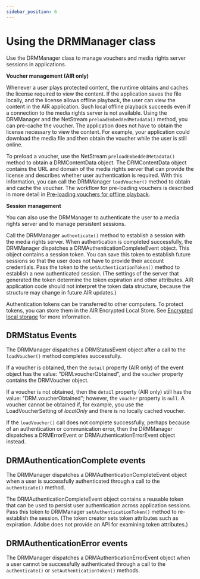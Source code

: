 ```yaml
---
sidebar_position: 6
---
```


# Using the DRMManager class

Use the DRMManager class to manage vouchers and media rights server sessions in
applications.

**Voucher management (AIR only)**

Whenever a user plays protected content, the runtime obtains and caches the
license required to view the content. If the application saves the file locally,
and the license allows offline playback, the user can view the content in the
AIR application. Such local offline playback succeeds even if a connection to
the media rights server is not available. Using the DRMManager and the NetStream
`preloadEmbeddedMetadata()` method, you can pre-cache the voucher. The
application does not have to obtain the license necessary to view the content.
For example, your application could download the media file and then obtain the
voucher while the user is still online.

To preload a voucher, use the NetStream `preloadEmbeddedMetadata()` method to
obtain a DRMContentData object. The DRMContentData object contains the URL and
domain of the media rights server that can provide the license and describes
whether user authentication is required. With this information, you can call the
DRMManager `loadVoucher()` method to obtain and cache the voucher. The workflow
for pre-loading vouchers is described in more detail in
[Pre-loading vouchers for offline playback](./understanding-the-protected-content-workflow.md#pre-loading-vouchers-for-offline-playback).

**Session management**

You can also use the DRMManager to authenticate the user to a media rights
server and to manage persistent sessions.

Call the DRMManager `authenticate()` method to establish a session with the
media rights server. When authentication is completed successfully, the
DRMManager dispatches a DRMAuthenticationCompleteEvent object. This object
contains a session token. You can save this token to establish future sessions
so that the user does not have to provide their account credentials. Pass the
token to the `setAuthenticationToken()` method to establish a new authenticated
session. (The settings of the server that generated the token determine the
token expiration and other attributes. AIR application code should not interpret
the token data structure, because the structure may change in future AIR
updates.)

Authentication tokens can be transferred to other computers. To protect tokens,
you can store them in the AIR Encrypted Local Store. See
[Encrypted local storage](../../files-and-data/storing-local-data/encrypted-local-storage.md)
for more information.

## DRMStatus Events

The DRMManager dispatches a DRMStatusEvent object after a call to the
`loadVoucher()` method completes successfully.

If a voucher is obtained, then the `detail` property (AIR only) of the event
object has the value: "DRM.voucherObtained", and the `voucher` property contains
the DRMVoucher object.

If a voucher is not obtained, then the `detail` property (AIR only) still has
the value: "DRM.voucherObtained"; however, the `voucher` property is `null`. A
voucher cannot be obtained if, for example, you use the LoadVoucherSetting of
_localOnly_ and there is no locally cached voucher.

If the `loadVoucher()` call does not complete successfully, perhaps because of
an authentication or communication error, then the DRMManager dispatches a
DRMErrorEvent or DRMAuthenticationErrorEvent object instead.

## DRMAuthenticationComplete events

The DRMManager dispatches a DRMAuthenticationCompleteEvent object when a user is
successfully authenticated through a call to the `authenticate()` method.

The DRMAuthenticationCompleteEvent object contains a reusable token that can be
used to persist user authentication across application sessions. Pass this token
to DRMManager `setAuthenticationToken()` method to re-establish the session.
(The token creator sets token attributes such as expiration. Adobe does not
provide an API for examining token attributes.)

## DRMAuthenticationError events

The DRMManager dispatches a DRMAuthenticationErrorEvent object when a user
cannot be successfully authenticated through a call to the `authenticate()` or
`setAuthenticationToken()` methods.
